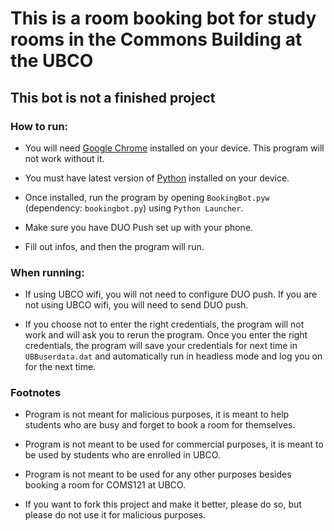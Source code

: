 # This is a room booking bot for study rooms in the Commons Building at the UBCO

## This bot is not a finished project

### How to run:

- You will need [Google Chrome](https://www.google.com/chrome/) installed on your device. This program will not work without it.

- You must have latest version of [Python](https://www.python.org/downloads/) installed on your device.

- Once installed, run the program by opening `BookingBot.pyw` (dependency: `bookingbot.py`) using `Python Launcher`.

- Make sure you have DUO Push set up with your phone.

- Fill out infos, and then the program will run.

### When running:

- If using UBCO wifi, you will not need to configure DUO push. If you are not using UBCO wifi, you will need to send DUO push.

- If you choose not to enter the right credentials, the program will not work and will ask you to rerun the program. Once you enter the right credentials, the program will save your credentials for next time in `UBBuserdata.dat` and automatically run in headless mode and log you on for the next time.

### Footnotes

- Program is not meant for malicious purposes, it is meant to help students who are busy and forget to book a room for themselves.

- Program is not meant to be used for commercial purposes, it is meant to be used by students who are enrolled in UBCO.

- Program is not meant to be used for any other purposes besides booking a room for COMS121 at UBCO.

- If you want to fork this project and make it better, please do so, but please do not use it for malicious purposes.

